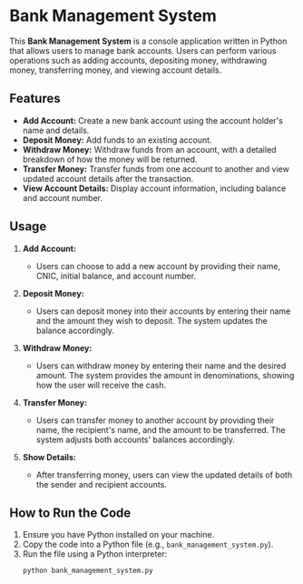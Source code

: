 # Bank Management System

This **Bank Management System** is a console application written in Python that allows users to manage bank accounts. Users can perform various operations such as adding accounts, depositing money, withdrawing money, transferring money, and viewing account details.

## Features

- **Add Account:** Create a new bank account using the account holder's name and details.
- **Deposit Money:** Add funds to an existing account.
- **Withdraw Money:** Withdraw funds from an account, with a detailed breakdown of how the money will be returned.
- **Transfer Money:** Transfer funds from one account to another and view updated account details after the transaction.
- **View Account Details:** Display account information, including balance and account number.

## Usage

1. **Add Account:**
   - Users can choose to add a new account by providing their name, CNIC, initial balance, and account number.
  
2. **Deposit Money:**
   - Users can deposit money into their accounts by entering their name and the amount they wish to deposit. The system updates the balance accordingly.

3. **Withdraw Money:**
   - Users can withdraw money by entering their name and the desired amount. The system provides the amount in denominations, showing how the user will receive the cash.

4. **Transfer Money:**
   - Users can transfer money to another account by providing their name, the recipient's name, and the amount to be transferred. The system adjusts both accounts' balances accordingly.

5. **Show Details:**
   - After transferring money, users can view the updated details of both the sender and recipient accounts.

## How to Run the Code

1. Ensure you have Python installed on your machine.
2. Copy the code into a Python file (e.g., `bank_management_system.py`).
3. Run the file using a Python interpreter: 
   ```bash
   python bank_management_system.py
